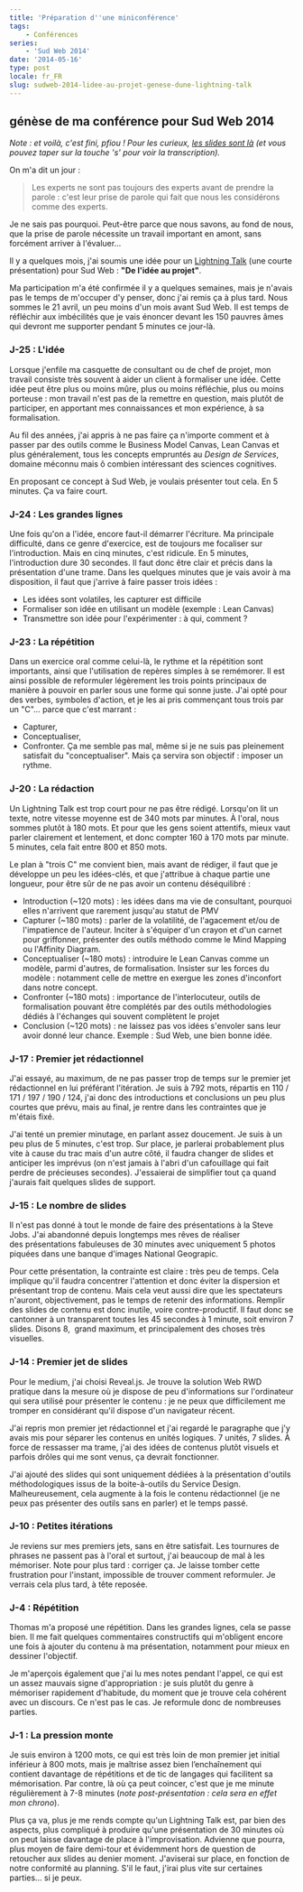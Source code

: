 ```yaml
---
title: 'Préparation d''une miniconférence'
tags:
    - Conférences
series:
    - 'Sud Web 2014'
date: '2014-05-16'
type: post
locale: fr_FR
slug: sudweb-2014-lidee-au-projet-genese-dune-lightning-talk
---
```


## génèse de ma conférence pour Sud Web 2014

_Note&nbsp;: et voilà, c'est fini, pfiou&nbsp;! Pour les curieux, [les <span lang="en">slides</span> sont là](http://borisschapira.github.io/slides/sw2014/#/) (et vous pouvez taper sur la touche 's' pour voir la transcription)._

On m'a dit un jour&nbsp;:

> Les experts ne sont pas toujours des experts avant de prendre la parole&nbsp;: c'est leur prise de parole qui fait que nous les considérons comme des experts.

Je ne sais pas pourquoi. Peut-être parce que nous savons, au fond de nous, que la prise de parole nécessite un travail important en amont, sans forcément arriver à l'évaluer…

Il y a quelques mois, j'ai soumis une idée pour un <span lang="en">[Lightning Talk](https://en.wikipedia.org/wiki/Lightning_talk)</span> (une courte présentation) pour Sud Web&nbsp;: **"De l'idée au projet"**.

Ma participation m'a été confirmée il y a quelques semaines, mais je n'avais pas le temps de m'occuper d'y penser, donc j'ai remis ça à plus tard. Nous sommes le 21 avril, un peu moins d'un mois avant Sud Web. Il est temps de réfléchir aux imbécilités que je vais énoncer devant les 150 pauvres âmes qui devront me supporter pendant 5 minutes ce jour-là.

<!-- more -->

### J-25&nbsp;: L'idée

Lorsque j'enfile ma casquette de consultant ou de chef de projet, mon travail consiste très souvent à aider un client à formaliser une idée. Cette idée peut être plus ou moins mûre, plus ou moins réfléchie, plus ou moins porteuse&nbsp;: mon travail n'est pas de la remettre en question, mais plutôt de participer, en apportant mes connaissances et mon expérience, à sa formalisation.

Au fil des années, j'ai appris à ne pas faire ça n'importe comment et à passer par des outils comme le Business Model Canvas, Lean Canvas et plus généralement, tous les concepts empruntés au _Design de Services_, domaine méconnu mais ô combien intéressant des sciences cognitives.

En proposant ce concept à Sud Web, je voulais présenter tout cela. En 5 minutes. Ça va faire court.

### J-24&nbsp;: Les grandes lignes

Une fois qu'on a l'idée, encore faut-il démarrer l'écriture. Ma principale difficulté, dans ce genre d'exercice, est de toujours me focaliser sur l'introduction. Mais en cinq minutes, c'est ridicule. En 5 minutes, l'introduction dure 30 secondes. Il faut donc être clair et précis dans la présentation d'une trame. Dans les quelques minutes que je vais avoir à ma disposition, il faut que j'arrive à faire passer trois idées&nbsp;:

* Les idées sont volatiles, les capturer est difficile
* Formaliser son idée en utilisant un modèle (exemple&nbsp;: Lean Canvas)
* Transmettre son idée pour l'expérimenter&nbsp;: à qui, comment&nbsp;?

### J-23&nbsp;: La répétition

Dans un exercice oral comme celui-là, le rythme et la répétition sont importants, ainsi que l'utilisation de repères simples à se remémorer. Il est ainsi possible de reformuler légèrement les trois points principaux de manière à pouvoir en parler sous une forme qui sonne juste. J'ai opté pour des verbes, symboles d'action, et je les ai pris commençant tous trois par un "C"… parce que c'est marrant&nbsp;:

* Capturer,
* Conceptualiser,
* Confronter.
  Ça me semble pas mal, même si je ne suis pas pleinement satisfait du "conceptualiser". Mais ça servira son objectif&nbsp;: imposer un rythme.

### J-20&nbsp;: La rédaction

Un <span lang="en">Lightning Talk</span> est trop court pour ne pas être rédigé. Lorsqu'on lit un texte, notre vitesse moyenne est de 340 mots par minutes. À l'oral, nous sommes plutôt à 180 mots. Et pour que les gens soient attentifs, mieux vaut parler clairement et lentement, et donc compter 160 à 170 mots par minute. 5 minutes, cela fait entre 800 et 850 mots.

Le plan à "trois C" me convient bien, mais avant de rédiger, il faut que je développe un peu les idées-clés, et que j'attribue à chaque partie une longueur, pour être sûr de ne pas avoir un contenu déséquilibré&nbsp;:

* Introduction (~120 mots)&nbsp;: les idées dans ma vie de consultant, pourquoi elles n'arrivent que rarement jusqu'au statut de PMV
* Capturer (~180 mots)&nbsp;: parler de la volatilité, de l'agacement et/ou de l'impatience de l'auteur. Inciter à s'équiper d'un crayon et d'un carnet pour griffonner, présenter des outils méthodo comme le Mind Mapping ou l'Affinity Diagram.
* Conceptualiser (~180 mots)&nbsp;: introduire le Lean Canvas comme un modèle, parmi d'autres, de formalisation. Insister sur les forces du modèle&nbsp;: notamment celle de mettre en exergue les zones d'inconfort dans notre concept.
* Confronter (~180 mots)&nbsp;: importance de l'interlocuteur, outils de formalisation pouvant être complétés par des outils méthodologies dédiés à l'échanges qui souvent complètent le projet
* Conclusion (~120 mots)&nbsp;: ne laissez pas vos idées s'envoler sans leur avoir donné leur chance. Exemple&nbsp;: Sud Web, une bien bonne idée.

### J-17&nbsp;: Premier jet rédactionnel

J'ai essayé, au maximum, de ne pas passer trop de temps sur le premier jet rédactionnel en lui préférant l'itération. Je suis à 792 mots, répartis en 110 / 171 / 197 / 190 / 124, j'ai donc des introductions et conclusions un peu plus courtes que prévu, mais au final, je rentre dans les contraintes que je m'étais fixé.

J'ai tenté un premier minutage, en parlant assez doucement. Je suis à un peu plus de 5 minutes, c'est trop. Sur place, je parlerai probablement plus vite à cause du trac mais d'un autre côté, il faudra changer de <span lang="en">slides</span> et anticiper les imprévus (on n'est jamais à l'abri d'un cafouillage qui fait perdre de précieuses secondes). J'essaierai de simplifier tout ça quand j'aurais fait quelques <span lang="en">slides</span> de support.

### J-15&nbsp;: Le nombre de <span lang="en">slides</span>

Il n'est pas donné à tout le monde de faire des présentations à la Steve Jobs. J'ai abandonné depuis longtemps mes rêves de réaliser des présentations fabuleuses de 30 minutes avec uniquement 5 photos piquées dans une banque d'images National Geograpic.

Pour cette présentation, la contrainte est claire&nbsp;: très peu de temps. Cela implique qu'il faudra concentrer l'attention et donc éviter la dispersion et présentant trop de contenu. Mais cela veut aussi dire que les spectateurs n'auront, objectivement, pas le temps de retenir des informations. Remplir des <span lang="en">slides</span> de contenu est donc inutile, voire contre-productif. Il faut donc se cantonner à un transparent toutes les 45 secondes à 1 minute, soit environ 7 <span lang="en">slides</span>. Disons 8,  grand maximum, et principalement des choses très visuelles.

### J-14&nbsp;: Premier jet de <span lang="en">slides</span>

Pour le medium, j'ai choisi Reveal.js. Je trouve la solution Web RWD pratique dans la mesure où je dispose de peu d'informations sur l'ordinateur qui sera utilisé pour présenter le contenu&nbsp;: je ne peux que difficilement me tromper en considérant qu'il dispose d'un navigateur récent.

J'ai repris mon premier jet rédactionnel et j'ai regardé le paragraphe que j'y avais mis pour séparer les contenus en unités logiques. 7 unités, 7 <span lang="en">slides</span>. À force de ressasser ma trame, j'ai des idées de contenus plutôt visuels et parfois drôles qui me sont venus, ça devrait fonctionner.

J'ai ajouté des <span lang="en">slides</span> qui sont uniquement dédiées à la présentation d'outils méthodologiques issus de la boite-à-outils du Service Design. Malheureusement, cela augmente à la fois le contenu rédactionnel (je ne peux pas présenter des outils sans en parler) et le temps passé.

### J-10&nbsp;: Petites itérations

Je reviens sur mes premiers jets, sans en être satisfait. Les tournures de phrases ne passent pas à l'oral et surtout, j'ai beaucoup de mal à les mémoriser. Note pour plus tard&nbsp;: corriger ça. Je laisse tomber cette frustration pour l'instant, impossible de trouver comment reformuler. Je verrais cela plus tard, à tête reposée.

### J-4&nbsp;: Répétition

Thomas m'a proposé une répétition. Dans les grandes lignes, cela se passe bien. Il me fait quelques commentaires constructifs qui m'obligent encore une fois à ajouter du contenu à ma présentation, notamment pour mieux en dessiner l'objectif.

Je m'aperçois également que j'ai lu mes notes pendant l'appel, ce qui est un assez mauvais signe d'appropriation&nbsp;: je suis plutôt du genre à mémoriser rapidement d'habitude, du moment que je trouve cela cohérent avec un discours. Ce n'est pas le cas. Je reformule donc de nombreuses parties.

### J-1&nbsp;: La pression monte

Je suis environ à 1200 mots, ce qui est très loin de mon premier jet initial inférieur à 800 mots, mais je maîtrise assez bien l’enchaînement qui contient davantage de répétitions et de tic de langages qui facilitent sa mémorisation. Par contre, là où ça peut coincer, c'est que je me minute régulièrement à 7-8 minutes (_note post-présentation&nbsp;: cela sera en effet mon chrono_).

Plus ça va, plus je me rends compte qu'un <span lang="en">Lightning Talk</span> est, par bien des aspects, plus compliqué à produire qu'une présentation de 30 minutes où on peut laisse davantage de place à l'improvisation. Advienne que pourra, plus moyen de faire demi-tour et évidemment hors de question de retoucher aux <span lang="en">slides</span> au denier moment. J'aviserai sur place, en fonction de notre conformité au planning. S'il le faut, j'irai plus vite sur certaines parties… si je peux.
